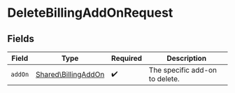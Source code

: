 # DeleteBillingAddOnRequest


## Fields

| Field                                                      | Type                                                       | Required                                                   | Description                                                |
| ---------------------------------------------------------- | ---------------------------------------------------------- | ---------------------------------------------------------- | ---------------------------------------------------------- |
| `addOn`                                                    | [Shared\BillingAddOn](../../Models/Shared/BillingAddOn.md) | :heavy_check_mark:                                         | The specific add-on to delete.                             |